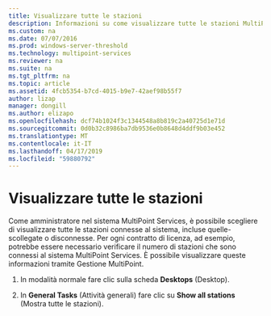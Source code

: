 ```yaml
---
title: Visualizzare tutte le stazioni
description: Informazioni su come visualizzare tutte le stazioni MultiPoint Services
ms.custom: na
ms.date: 07/07/2016
ms.prod: windows-server-threshold
ms.technology: multipoint-services
ms.reviewer: na
ms.suite: na
ms.tgt_pltfrm: na
ms.topic: article
ms.assetid: 4fcb5354-b7cd-4015-b9e7-42aef98b55f7
author: lizap
manager: dongill
ms.author: elizapo
ms.openlocfilehash: dcf74b1024f3c1344548a8b819c2a40725d1e71d
ms.sourcegitcommit: 0d0b32c8986ba7db9536e0b8648d4ddf9b03e452
ms.translationtype: MT
ms.contentlocale: it-IT
ms.lasthandoff: 04/17/2019
ms.locfileid: "59880792"
---
```

# <a name="show-all-stations"></a>Visualizzare tutte le stazioni
Come amministratore nel sistema MultiPoint Services, è possibile scegliere di visualizzare tutte le stazioni connesse al sistema, incluse quelle\-scollegate o disconnesse. Per ogni contratto di licenza, ad esempio, potrebbe essere necessario verificare il numero di stazioni che sono connessi al sistema MultiPoint Services. È possibile visualizzare queste informazioni tramite Gestione MultiPoint.  
  
1.  In modalità normale fare clic sulla scheda **Desktops** (Desktop).  
  
2.  In **General Tasks** (Attività generali) fare clic su **Show all stations** (Mostra tutte le stazioni).
